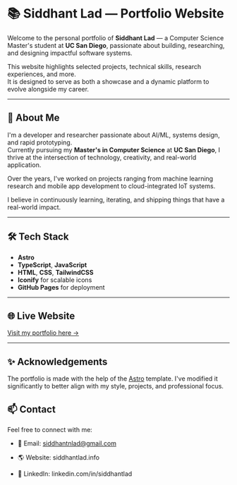 # 📚 Siddhant Lad — Portfolio Website

Welcome to the personal portfolio of **Siddhant Lad** — a Computer Science Master's student at **UC San Diego**, passionate about building, researching, and designing impactful software systems.

This website highlights selected projects, technical skills, research experiences, and more.  
It is designed to serve as both a showcase and a dynamic platform to evolve alongside my career.

---

## 🚀 About Me

I'm a developer and researcher passionate about AI/ML, systems design, and rapid prototyping.  
Currently pursuing my **Master's in Computer Science** at **UC San Diego**, I thrive at the intersection of technology, creativity, and real-world application.

Over the years, I've worked on projects ranging from machine learning research and mobile app development to cloud-integrated IoT systems.

I believe in continuously learning, iterating, and shipping things that have a real-world impact.

---

## 🛠️ Tech Stack

- **Astro**
- **TypeScript**, **JavaScript**
- **HTML**, **CSS**, **TailwindCSS**
- **Iconify** for scalable icons
- **GitHub Pages** for deployment

---

## 🌐 Live Website

[Visit my portfolio here →](https://siddhantlad.info)

---

## ✨ Acknowledgements
The portfolio is made with the help of the [Astro](https://github.com/withastro/astro/tree/main/examples/portfolio) template.
I've modified it significantly to better align with my style, projects, and professional focus.

## 📫 Contact
Feel free to connect with me:

- 📧 Email: siddhantnlad@gmail.com

- 🌎 Website: siddhantlad.info

- 🔗 LinkedIn: linkedin.com/in/siddhantlad